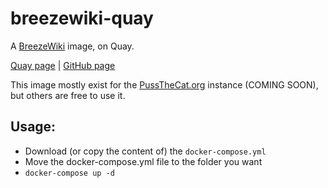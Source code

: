 # breezewiki-quay

A [BreezeWiki](https://gitdab.com/cadence/breezewiki) image, on Quay.

[Quay page](https://quay.io/repository/pussthecatorg/breezewiki) | [GitHub page](https://github.com/PussTheCat-org/docker-breezewiki-quay)

This image mostly exist for the [PussTheCat.org](https://pussthecat.org/) instance (COMING SOON), but others are free to use it.

## Usage:

- Download (or copy the content of) the `docker-compose.yml` 
- Move the docker-compose.yml file to the folder you want
- `docker-compose up -d`
